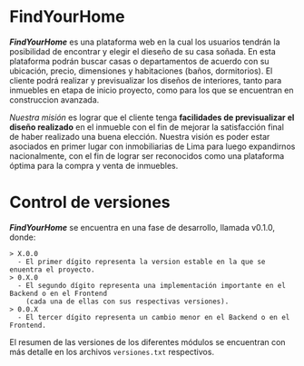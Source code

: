 # FindYourHome

***FindYourHome*** es una plataforma web en la cual los usuarios tendrán la posibilidad de encontrar y elegir el dieseño de su casa soñada. En esta plataforma podrán buscar casas o departamentos de acuerdo con su ubicación, precio, dimensiones y habitaciones (baños, dormitorios). El cliente podrá realizar y previsualizar los diseños de interiores, tanto para inmuebles en etapa de inicio proyecto, como para los que se encuentran en construccion avanzada.

*Nuestra misión* es lograr que el cliente tenga **facilidades de previsualizar el diseño realizado** en el inmueble con el fin de mejorar la satisfacción final de haber realizado una buena elección. Nuestra visión es poder estar asociados en primer lugar con inmobiliarias de Lima para luego expandirnos nacionalmente, con el fin de lograr ser reconocidos como una plataforma óptima para la compra y venta de inmuebles.


# Control de versiones

***FindYourHome*** se encuentra en una fase de desarrollo, llamada v0.1.0, donde:

    > X.0.0
      - El primer dígito representa la version estable en la que se enuentra el proyecto.
    > 0.X.0
      - El segundo dígito representa una implementación importante en el Backend o en el Frontend 
        (cada una de ellas con sus respectivas versiones).
    > 0.0.X
      - El tercer dígito representa un cambio menor en el Backend o en el Frontend. 
      
El resumen de las versiones de los diferentes módulos se encuentran con más detalle en los archivos `versiones.txt` respectivos.
